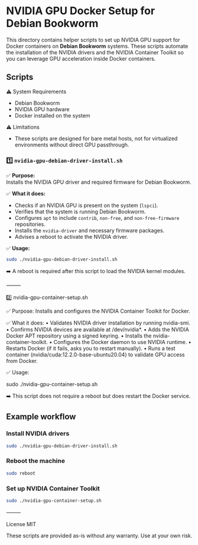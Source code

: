 # NVIDIA GPU Docker Setup for Debian Bookworm

This directory contains helper scripts to set up NVIDIA GPU support for Docker containers on **Debian Bookworm** systems. These scripts automate the installation of the NVIDIA drivers and the NVIDIA Container Toolkit so you can leverage GPU acceleration inside Docker containers.

## Scripts

⚠️ System Requirements
* Debian Bookworm
* NVIDIA GPU hardware
* Docker installed on the system

⚠️ Limitations
* These scripts are designed for bare metal hosts, not for virtualized environments without direct GPU passthrough.

### 1️⃣ `nvidia-gpu-debian-driver-install.sh`

✅ **Purpose:**  
Installs the NVIDIA GPU driver and required firmware for Debian Bookworm.

✅ **What it does:**
- Checks if an NVIDIA GPU is present on the system (`lspci`).
- Verifies that the system is running Debian Bookworm.
- Configures `apt` to include `contrib`, `non-free`, and `non-free-firmware` repositories.
- Installs the `nvidia-driver` and necessary firmware packages.
- Advises a reboot to activate the NVIDIA driver.

✅ **Usage:**
```bash
sudo ./nvidia-gpu-debian-driver-install.sh
```

➡️ A reboot is required after this script to load the NVIDIA kernel modules.

⸻

2️⃣ nvidia-gpu-container-setup.sh

✅ Purpose:
Installs and configures the NVIDIA Container Toolkit for Docker.

✅ What it does:
	•	Validates NVIDIA driver installation by running nvidia-smi.
	•	Confirms NVIDIA devices are available at /dev/nvidia*.
	•	Adds the NVIDIA Docker APT repository using a signed keyring.
	•	Installs the nvidia-container-toolkit.
	•	Configures the Docker daemon to use NVIDIA runtime.
	•	Restarts Docker (if it fails, asks you to restart manually).
	•	Runs a test container (nvidia/cuda:12.2.0-base-ubuntu20.04) to validate GPU access from Docker.

✅ Usage:

sudo ./nvidia-gpu-container-setup.sh

➡️ This script does not require a reboot but does restart the Docker service.

## Example workflow

### Install NVIDIA drivers

```bash
sudo ./nvidia-gpu-debian-driver-install.sh
```
### Reboot the machine

```bash
sudo reboot
```

### Set up NVIDIA Container Toolkit

```bash
sudo ./nvidia-gpu-container-setup.sh
```

⸻

License MIT

These scripts are provided as-is without any warranty. Use at your own risk.
